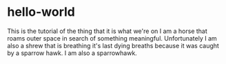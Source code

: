 # hello-world
This is the tutorial of the thing that it is what we're on
I am a horse that roams outer space in search of something meaningful. Unfortunately I am also a shrew that is breathing it's last dying breaths because it was caught by a sparrow hawk. I am also a sparrowhawk.
